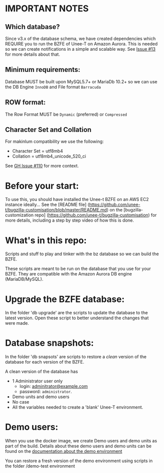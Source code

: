 # IMPORTANT NOTES

## Which database?
Since v3.x of the database schema, we have created dependencies which REQUIRE you to run the BZFE of Unee-T on Amazon Aurora.
This is needed so we can create notifications in a simple and scalable way. 
See [Issue #13](https://github.com/unee-t/frontend/issues/13) for more details about that.

## Minimum requirements:

Database MUST be built upon  MySQL5.7+ or MariaDb 10.2+ so we can use the DB Engine `InnoDB` and File format `Barracuda`

## ROW format:

The Row Format MUST be `Dynamic` (preferred) or `Compressed` 

## Character Set and Collation

For makinlum compatibility we use the following:
- Character Set = utf8mb4
- Collation = utf8mb4_unicode_520_ci

See [GH Issue #110](https://github.com/unee-t/bz-database/issues/110) for more context.

# Before your start:
To use this, you should have installed the Unee-t BZFE on an AWS EC2 instance ideally...
See the [README file] (https://github.com/unee-t/bugzilla-customisation/blob/master/README.md) on the [bugzilla-customization repo] (https://github.com/unee-t/bugzilla-customisation) for more details, including a step by step video of how this is done.

# What's in this repo:
Scripts and stuff to play and tinker with the bz database so we can build the BZFE.

These scripts are meant to be run on the database that you use for your BZFE.
They are compatible with the Amazon Aurora DB engine (MariaDB/MySQL).

# Upgrade the BZFE database:
In the folder 'db upgrade' are the scripts to update the database to the latest version.
Open these script to better understand the changes that were made.

# Database snapshots:
In the folder 'db snapsots' are scripts to restore a *clean* version of the database for each version of the BZFE.

A clean version of the database has
* 1 Administrator user only
  * login: adminitrator@example.com
  * password: `administrator`.
* Demo units and demo users
* No case
* All the variables needed to create a 'blank' Unee-T environment.

# Demo users:
When you use the docker image, we create Demo users and demo units as part of the build.
Details about these demo users and demo units can be found on the [documentation about the demo environment](https://documentation.unee-t.com/2018/03/01/introduction-to-the-demo-environment/)

You can restore a fresh version of the demo environment using scripts in the folder /demo-test environment
